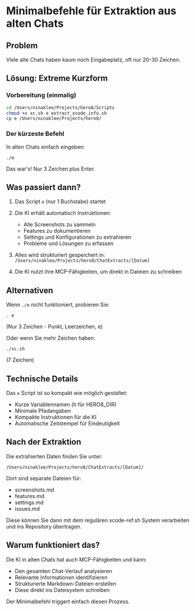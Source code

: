 # Minimalbefehle für Extraktion aus alten Chats

## Problem
Viele alte Chats haben kaum noch Eingabeplatz, oft nur 20-30 Zeichen.

## Lösung: Extreme Kurzform

### Vorbereitung (einmalig)
```bash
cd /Users/ninaklee/Projects/hero8/Scripts
chmod +x xc.sh e extract_xcode_info.sh
cp e /Users/ninaklee/Projects/hero8/
```

### Der kürzeste Befehl
In alten Chats einfach eingeben:
```
./e
```

Das war's! Nur 3 Zeichen plus Enter.

## Was passiert dann?

1. Das Script `e` (nur 1 Buchstabe) startet
2. Die KI erhält automatisch Instruktionen:
   - Alle Screenshots zu sammeln
   - Features zu dokumentieren
   - Settings und Konfigurationen zu extrahieren
   - Probleme und Lösungen zu erfassen

3. Alles wird strukturiert gespeichert in:
   `/Users/ninaklee/Projects/hero8/ChatExtracts/[Datum]`

4. Die KI nutzt ihre MCP-Fähigkeiten, um direkt in Dateien zu schreiben

## Alternativen

Wenn `./e` nicht funktioniert, probieren Sie:
```
. e
```
(Nur 3 Zeichen - Punkt, Leerzeichen, e)

Oder wenn Sie mehr Zeichen haben:
```
./xc.sh
```
(7 Zeichen)

## Technische Details

Das `e` Script ist so kompakt wie möglich gestaltet:
- Kurze Variablennamen (h für HERO8_DIR)
- Minimale Pfadangaben
- Kompakte Instruktionen für die KI
- Automatische Zeitstempel für Eindeutigkeit

## Nach der Extraktion

Die extrahierten Daten finden Sie unter:
```
/Users/ninaklee/Projects/hero8/ChatExtracts/[Datum]/
```

Dort sind separate Dateien für:
- screenshots.md
- features.md
- settings.md
- issues.md

Diese können Sie dann mit dem regulären xcode-ref.sh System verarbeiten und ins Repository übertragen.

## Warum funktioniert das?

Die KI in alten Chats hat auch MCP-Fähigkeiten und kann:
- Den gesamten Chat-Verlauf analysieren
- Relevante Informationen identifizieren
- Strukturierte Markdown-Dateien erstellen
- Diese direkt ins Dateisystem schreiben

Der Minimalbefehl triggert einfach diesen Prozess.

